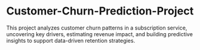 # Customer-Churn-Prediction-Project
This project analyzes customer churn patterns in a subscription service, uncovering key drivers, estimating revenue impact, and building predictive insights to support data-driven retention strategies.
